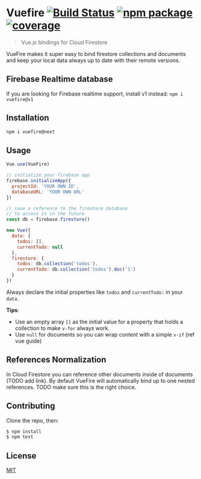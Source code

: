 # Vuefire [![Build Status](https://img.shields.io/circleci/project/vuejs/vuefire/firestore.svg)](https://circleci.com/gh/vuejs/vuefire) [![npm package](https://img.shields.io/npm/v/vuefire/next.svg)](https://www.npmjs.com/package/vuefire) [![coverage](https://img.shields.io/codecov/c/github/vuejs/vuefire.svg)](https://codecov.io/github/vuejs/vuefire)

> Vue.js bindings for Cloud Firestore

VueFire makes it super easy to bind firestore collections and documents and keep your local data always up to date with their remote versions.

## Firebase Realtime database

If you are looking for Firebase realtime support, install v1 instead: `npm i vuefire@v1`

## Installation

```sh
npm i vuefire@next
```

<!-- TODO remove next when releasing v2 -->

## Usage

```js
Vue.use(VueFire)

// initialize your firebase app
firebase.initializeApp({
  projectId: 'YOUR OWN ID',
  databaseURL: 'YOUR OWN URL'
})

// save a reference to the firestore database
// to access it in the future
const db = firebase.firestore()

new Vue({
  data: {
    todos: [],
    currentTodo: null
  },
  firestore: {
    todos: db.collection('todos'),
    currentTodo: db.collection('todos').doc('1')
  }
})
```

Always declare the initial properties like `todos` and `currentTodo:` in your `data`.

**Tips**:
- Use an empty array `[]` as the initial value for a property that holds a collection to make `v-for` always work.
- Use `null` for documents so you can wrap content with a simple `v-if` (ref vue guide)

## References Normalization

In Cloud Firestore you can reference other documents inside of documents (TODO add link). By default VueFire will automatically bind up to one nested references. TODO make sure this is the right choice.

## Contributing

Clone the repo, then:

```bash
$ npm install
$ npm test
```

## License

[MIT](http://opensource.org/licenses/MIT)

